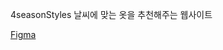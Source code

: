 4seasonStyles
날씨에 맞는 옷을 추천해주는 웹사이트

<a href="https://www.figma.com/file/UZb8KnXZKPVSxkxni6Qkmb/4seasonstyles(2)?node-id=0%3A1&t=kkJ1RcwnmYUkN9aq-0">Figma</a>
